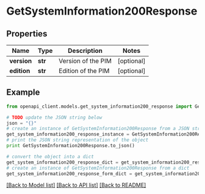 # GetSystemInformation200Response


## Properties
Name | Type | Description | Notes
------------ | ------------- | ------------- | -------------
**version** | **str** | Version of the PIM | [optional] 
**edition** | **str** | Edition of the PIM | [optional] 

## Example

```python
from openapi_client.models.get_system_information200_response import GetSystemInformation200Response

# TODO update the JSON string below
json = "{}"
# create an instance of GetSystemInformation200Response from a JSON string
get_system_information200_response_instance = GetSystemInformation200Response.from_json(json)
# print the JSON string representation of the object
print GetSystemInformation200Response.to_json()

# convert the object into a dict
get_system_information200_response_dict = get_system_information200_response_instance.to_dict()
# create an instance of GetSystemInformation200Response from a dict
get_system_information200_response_form_dict = get_system_information200_response.from_dict(get_system_information200_response_dict)
```
[[Back to Model list]](../README.md#documentation-for-models) [[Back to API list]](../README.md#documentation-for-api-endpoints) [[Back to README]](../README.md)


